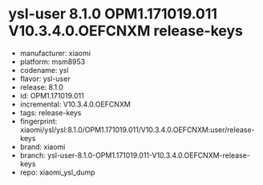 # ysl-user 8.1.0 OPM1.171019.011 V10.3.4.0.OEFCNXM release-keys
- manufacturer: xiaomi
- platform: msm8953
- codename: ysl
- flavor: ysl-user
- release: 8.1.0
- id: OPM1.171019.011
- incremental: V10.3.4.0.OEFCNXM
- tags: release-keys
- fingerprint: xiaomi/ysl/ysl:8.1.0/OPM1.171019.011/V10.3.4.0.OEFCNXM:user/release-keys
- brand: xiaomi
- branch: ysl-user-8.1.0-OPM1.171019.011-V10.3.4.0.OEFCNXM-release-keys
- repo: xiaomi_ysl_dump
